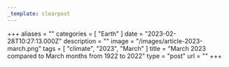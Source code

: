 ```yaml
---
_template: clearpost
---
```



+++
aliases = ""
categories = [ "Earth" ]
date = "2023-02-28T10:27:13.000Z"
description = ""
image = "/images/article-2023-march.png"
tags = [ "climate", "2023", "March" ]
title = "March 2023 compared to March months from 1922 to 2022"
type = "post"
url = ""
+++



